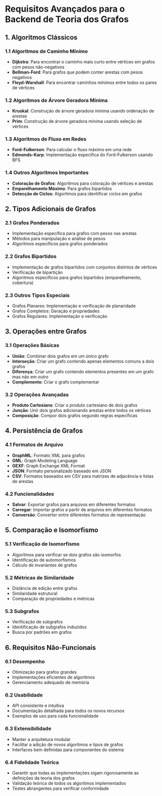 # Requisitos Avançados para o Backend de Teoria dos Grafos

## 1. Algoritmos Clássicos

### 1.1 Algoritmos de Caminho Mínimo
- **Dijkstra**: Para encontrar o caminho mais curto entre vértices em grafos com pesos não-negativos
- **Bellman-Ford**: Para grafos que podem conter arestas com pesos negativos
- **Floyd-Warshall**: Para encontrar caminhos mínimos entre todos os pares de vértices

### 1.2 Algoritmos de Árvore Geradora Mínima
- **Kruskal**: Construção de árvore geradora mínima usando ordenação de arestas
- **Prim**: Construção de árvore geradora mínima usando seleção de vértices

### 1.3 Algoritmos de Fluxo em Redes
- **Ford-Fulkerson**: Para calcular o fluxo máximo em uma rede
- **Edmonds-Karp**: Implementação específica do Ford-Fulkerson usando BFS

### 1.4 Outros Algoritmos Importantes
- **Coloração de Grafos**: Algoritmos para coloração de vértices e arestas
- **Emparelhamento Máximo**: Para grafos bipartidos
- **Detecção de Ciclos**: Algoritmos para identificar ciclos em grafos

## 2. Tipos Adicionais de Grafos

### 2.1 Grafos Ponderados
- Implementação específica para grafos com pesos nas arestas
- Métodos para manipulação e análise de pesos
- Algoritmos específicos para grafos ponderados

### 2.2 Grafos Bipartidos
- Implementação de grafos bipartidos com conjuntos distintos de vértices
- Verificação de bipartição
- Algoritmos específicos para grafos bipartidos (emparelhamento, cobertura)

### 2.3 Outros Tipos Especiais
- Grafos Planares: Implementação e verificação de planaridade
- Grafos Completos: Geração e propriedades
- Grafos Regulares: Implementação e verificação

## 3. Operações entre Grafos

### 3.1 Operações Básicas
- **União**: Combinar dois grafos em um único grafo
- **Interseção**: Criar um grafo contendo apenas elementos comuns a dois grafos
- **Diferença**: Criar um grafo contendo elementos presentes em um grafo mas não em outro
- **Complemento**: Criar o grafo complementar

### 3.2 Operações Avançadas
- **Produto Cartesiano**: Criar o produto cartesiano de dois grafos
- **Junção**: Unir dois grafos adicionando arestas entre todos os vértices
- **Composição**: Compor dois grafos segundo regras específicas

## 4. Persistência de Grafos

### 4.1 Formatos de Arquivo
- **GraphML**: Formato XML para grafos
- **GML**: Graph Modeling Language
- **GEXF**: Graph Exchange XML Format
- **JSON**: Formato personalizado baseado em JSON
- **CSV**: Formatos baseados em CSV para matrizes de adjacência e listas de arestas

### 4.2 Funcionalidades
- **Salvar**: Exportar grafos para arquivos em diferentes formatos
- **Carregar**: Importar grafos a partir de arquivos em diferentes formatos
- **Conversão**: Converter entre diferentes formatos de representação

## 5. Comparação e Isomorfismo

### 5.1 Verificação de Isomorfismo
- Algoritmos para verificar se dois grafos são isomorfos
- Identificação de automorfismos
- Cálculo de invariantes de grafos

### 5.2 Métricas de Similaridade
- Distância de edição entre grafos
- Similaridade estrutural
- Comparação de propriedades e métricas

### 5.3 Subgrafos
- Verificação de subgrafos
- Identificação de subgrafos induzidos
- Busca por padrões em grafos

## 6. Requisitos Não-Funcionais

### 6.1 Desempenho
- Otimização para grafos grandes
- Implementações eficientes de algoritmos
- Gerenciamento adequado de memória

### 6.2 Usabilidade
- API consistente e intuitiva
- Documentação detalhada para todos os novos recursos
- Exemplos de uso para cada funcionalidade

### 6.3 Extensibilidade
- Manter a arquitetura modular
- Facilitar a adição de novos algoritmos e tipos de grafos
- Interfaces bem definidas para componentes do sistema

### 6.4 Fidelidade Teórica
- Garantir que todas as implementações sigam rigorosamente as definições da teoria dos grafos
- Validação teórica de todos os algoritmos implementados
- Testes abrangentes para verificar conformidade
